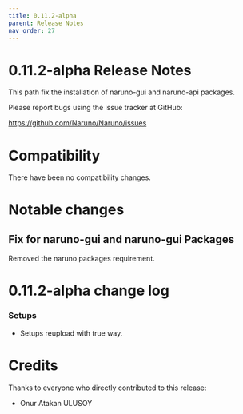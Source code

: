 ```yaml
---
title: 0.11.2-alpha
parent: Release Notes
nav_order: 27
---
```


# 0.11.2-alpha Release Notes

This path fix the installation of naruno-gui and naruno-api packages.

Please report bugs using the issue tracker at GitHub:

<https://github.com/Naruno/Naruno/issues>

# Compatibility

There have been no compatibility changes.

# Notable changes

## Fix for naruno-gui and naruno-gui Packages

Removed the naruno packages requirement.

# 0.11.2-alpha change log

### Setups

- Setups reupload with true way.

# Credits

Thanks to everyone who directly contributed to this release:

- Onur Atakan ULUSOY
